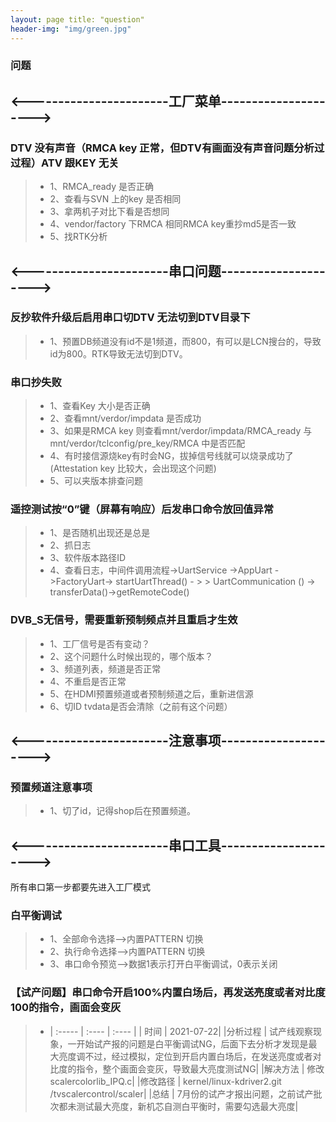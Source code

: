 ```yaml
---
layout: page title: "question"
header-img: "img/green.jpg"
---
```


### 问题

## <-----------------------工厂菜单-------------------——>

### DTV 没有声音（RMCA key 正常，但DTV有画面没有声音问题分析过过程）ATV 跟KEY 无关
> * 1、RMCA_ready 是否正确
> * 2、查看与SVN 上的key 是否相同
> * 3、拿两机子对比下看是否想同
> * 4、vendor/factory 下RMCA 相同RMCA key重抄md5是否一致
> * 5、找RTK分析

## <-----------------------串口问题-------------------——>

### 反抄软件升级后启用串口切DTV 无法切到DTV目录下
> * 1、预置DB频道没有id不是1频道，而800，有可以是LCN搜台的，导致id为800。RTK导致无法切到DTV。

### 串口抄失败
> * 1、查看Key 大小是否正确
> * 2、查看mnt/verdor/impdata 是否成功
> * 3、如果是RMCA key 则查看mnt/verdor/impdata/RMCA_ready 与mnt/verdor/tclconfig/pre_key/RMCA 中是否匹配
> * 4、有时接信源烧key有时会NG，拔掉信号线就可以烧录成功了(Attestation key 比较大，会出现这个问题)
> * 5、可以夹版本排查问题

### 遥控测试按“0”键（屏幕有响应）后发串口命令放回值异常
> * 1、是否随机出现还是总是
> * 2、抓日志
> * 3、软件版本路径ID
> * 4、查看日志，中间件调用流程->UartService ->AppUart ->FactoryUart-> startUartThread() - >
    > UartCommunication () -> transferData()->getRemoteCode()

### DVB_S无信号，需要重新预制频点并且重启才生效
> * 1、工厂信号是否有变动？
> * 2、这个问题什么时候出现的，哪个版本？
> * 3、频道列表，频道是否正常
> * 4、不重启是否正常
> * 5、在HDMI预置频道或者预制频道之后，重新进信源
> * 6、切ID tvdata是否会清除（之前有这个问题）



## <-----------------------注意事项-------------------——>
### 预置频道注意事项
> * 1、切了id，记得shop后在预置频道。

## <-----------------------串口工具-------------------——>

所有串口第一步都要先进入工厂模式
### 白平衡调试
> * 1、全部命令选择——>内置PATTERN 切换
> * 2、执行命令选择——>内置PATTERN 切换
> * 3、串口命令预览——>数据1表示打开白平衡调试，0表示关闭

### 【试产问题】串口命令开启100%内置白场后，再发送亮度或者对比度100的指令，画面会变灰
>* | :----- | :---- | :---- |
|   时间    | 2021-07-22|
|分析过程 | 试产线观察现象，一开始试产报的问题是白平衡调试NG，后面下去分析才发现是最大亮度调不过，经过模拟，定位到开启内置白场后，在发送亮度或者对比度的指令，整个画面会变灰，导致最大亮度测试NG|
|解决方法 | 修改scalercolorlib_IPQ.c|
|修改路径 | kernel/linux-kdriver2.git /tvscalercontrol/scaler|
|总结 | 7月份的试产才报出问题，之前试产批次都未测试最大亮度，新机芯自测白平衡时，需要勾选最大亮度|